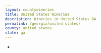 ```yaml
---
layout: countywineries
title: United States Wineries
description: Wineries in United States GA
permalink: /georgia/united states/
county: united states
state: ga
---
```

-
